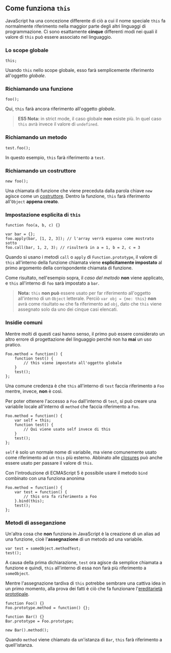 ## Come funziona `this`

JavaScript ha una concezione differente di ciò a cui il nome speciale `this`
fa normalmente riferimento nella maggior parte degli altri linguaggi di
programmazione. Ci sono esattamente **cinque** differenti modi nei quali
il valore di `this` può essere associato nel linguaggio.

### Lo scope globale

    this;

Usando `this` nello scope globale, esso farà semplicemente riferimento
all'oggetto *globale*.

### Richiamando una funzione

    foo();

Qui, `this` farà ancora riferimento all'oggetto *globale*.

> **ES5 Nota:** in strict mode, il caso globale **non** esiste più.
> In quel caso `this` avrà invece il valore di `undefined`.

### Richiamando un metodo

    test.foo();

In questo esempio, `this` farà riferimento a `test`.

### Richiamando un costruttore

    new foo();

Una chiamata di funzione che viene preceduta dalla parola chiave `new`
agisce come un [costruttore](#function.constructors). Dentro la funzione,
`this` farà riferimento all'`Object` **appena creato**.

### Impostazione esplicita di `this`

    function foo(a, b, c) {}

    var bar = {};
    foo.apply(bar, [1, 2, 3]); // l'array verrà espanso come mostrato sotto
    foo.call(bar, 1, 2, 3); // risulterà in a = 1, b = 2, c = 3

Quando si usano i metodi `call` o `apply` di `Function.prototype`, il valore di
`this` all'interno della funzione chiamata viene **esplicitamente impostato**
al primo argomento della corrispondente chiamata di funzione.

Come risultato, nell'esempio sopra, il *caso del metodo* **non** viene applicato,
e `this` all'interno di `foo` sarà impostato a `bar`.

> **Nota:** `this` **non può** essere usato per far riferimento all'oggetto
> all'interno di un `Object` letterale. Perciò `var obj = {me: this}` **non**
> avrà come risultato `me` che fa riferimento ad `obj`, dato che `this`
> viene assegnato solo da uno dei cinque casi elencati.

### Insidie comuni

Mentre molti di questi casi hanno senso, il primo può essere considerato
un altro errore di progettazione del linguaggio perché non ha **mai** un
uso pratico.

    Foo.method = function() {
        function test() {
            // this viene impostato all'oggetto globale
        }
        test();
    };

Una comune credenza è che `this` all'interno di `test` faccia riferimento a
`Foo` mentre, invece, **non** è così.

Per poter ottenere l'accesso a `Foo` dall'interno di `test`, si può creare
una variabile locale all'interno di `method` che faccia riferimento a `Foo`.

    Foo.method = function() {
        var self = this;
        function test() {
            // Qui viene usato self invece di this
        }
        test();
    };

`self` è solo un normale nome di variabile, ma viene comunemente usato come
riferimento ad un `this` più esterno. Abbinato alle [closures](#function.closures)
può anche essere usato per passare il valore di `this`.

Con l'introduzione di ECMAScript 5 è possibile usare il metodo `bind` combinato
con una funziona anonima

    Foo.method = function() {
        var test = function() {
            // this ora fa riferimento a Foo
        }.bind(this);
        test();
    };

### Metodi di asseganzione

Un'altra cosa che **non** funziona in JavaScript è la creazione di un alias ad
una funzione, cioè l'**assegnazione** di un metodo ad una variabile.

    var test = someObject.methodTest;
    test();

A causa della prima dichiarazione, `test` ora agisce da semplice chiamata a
funzione e quindi, `this` all'interno di essa non farà più riferimento a
`someObject`.

Mentre l'assegnazione tardiva di `this` potrebbe sembrare una cattiva idea
in un primo momento, alla prova dei fatti è ciò che fa funzionare
l'[ereditarietà prototipale](#object.prototype).

    function Foo() {}
    Foo.prototype.method = function() {};

    function Bar() {}
    Bar.prototype = Foo.prototype;

    new Bar().method();

Quando `method` viene chiamato da un'istanza di `Bar`, `this` farà riferimento
a quell'istanza.
